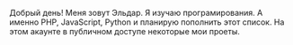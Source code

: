 
   Добрый день! Меня зовут Эльдар. Я изучаю програмирования.
А именно PHP, JavaScript, Python и планирую пополнить этот список.
На этом акаунте в публичном доступе некоторые мои проеты.
